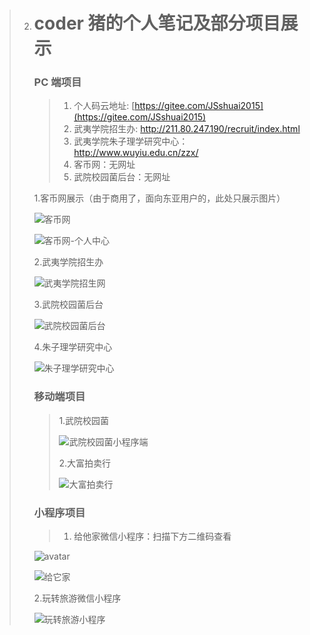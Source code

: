> 2. # coder 猪的个人笔记及部分项目展示
>
>    ### PC 端项目
>
>    > 1. 个人码云地址: [https://gitee.com/JSshuai2015](https://gitee.com/JSshuai2015)
>    > 2. 武夷学院招生办: http://211.80.247.190/recruit/index.html
>    > 3. 武夷学院朱子理学研究中心：http://www.wuyiu.edu.cn/zzx/
>    > 4. 客币网：无网址
>    > 5. 武院校园菌后台：无网址
>
>    1.客币网展示（由于商用了，面向东亚用户的，此处只展示图片）
>
>    ![客币网](.\img\客币网.png)
>
>    ![客币网-个人中心](.\img\客币网-个人中心.png)
>
>    2.武夷学院招生办
>
>    ![武夷学院招生网](.\img\武夷学院招生网.png)
>
>    3.武院校园菌后台
>
>    ![武院校园菌后台](.\img\武院校园菌后台.png)
>
>    4.朱子理学研究中心
>
>    ![朱子理学研究中心](.\img\朱子理学研究中心.png)
>
>    ### 移动端项目
>
>    > 1.武院校园菌
>    >
>    > ![武院校园菌小程序端](.\img\武院校园菌小程序端.png)
>    >
>    > 2.大富拍卖行
>    >
>    > ![大富拍卖行](.\img\大富拍卖行.png)
>
>    ### 小程序项目
>
>    > 1. 给他家微信小程序：扫描下方二维码查看
>
>    ![avatar](./img/home.jpg)
>
>    ![给它家](.\img\给它家.jpg)
>
>    2.玩转旅游微信小程序
>
>    ![玩转旅游小程序](.\img\玩转旅游小程序.png)
